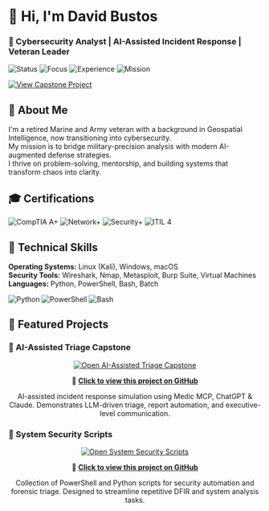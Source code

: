 # 👋 Hi, I'm David Bustos  
### 🧠 Cybersecurity Analyst | AI-Assisted Incident Response | Veteran Leader  

![Status](https://img.shields.io/badge/Status-Actively_Learning-brightgreen?style=for-the-badge)
![Focus](https://img.shields.io/badge/Focus-AI_Security_&_DFIR-blue?style=for-the-badge)
![Experience](https://img.shields.io/badge/Background-Military_&_GeoIntelligence-purple?style=for-the-badge)
![Mission](https://img.shields.io/badge/Mission-Build_Secure_AI_Systems-grey?style=for-the-badge)

[![View Capstone Project](https://img.shields.io/badge/View_AI-Assisted_Triage_Capstone-black?style=for-the-badge&logo=github)](https://github.com/ByteBusterNikon/ai-assisted-triage-capstone)


## 🧭 About Me
I'm a retired Marine and Army veteran with a background in Geospatial Intelligence, now transitioning into cybersecurity.  
My mission is to bridge military-precision analysis with modern AI-augmented defense strategies.  
I thrive on problem-solving, mentorship, and building systems that transform chaos into clarity.

## 🎓 Certifications
![CompTIA A+](https://img.shields.io/badge/CompTIA-A%2B-red?style=for-the-badge)
![Network+](https://img.shields.io/badge/CompTIA-Network%2B-blue?style=for-the-badge)
![Security+](https://img.shields.io/badge/CompTIA-Security%2B-yellow?style=for-the-badge)
![ITIL 4](https://img.shields.io/badge/ITIL-4-purple?style=for-the-badge)


## 🧰 Technical Skills
**Operating Systems:** Linux (Kali), Windows, macOS  
**Security Tools:** Wireshark, Nmap, Metasploit, Burp Suite, Virtual Machines  
**Languages:** Python, PowerShell, Bash, Batch  

![Python](https://img.shields.io/badge/Python-Intermediate-yellow?style=flat-square)
![PowerShell](https://img.shields.io/badge/PowerShell-Intermediate-blue?style=flat-square)
![Bash](https://img.shields.io/badge/Bash-Scripting-lightgrey?style=flat-square)

  
<h2>🚀 Featured Projects</h2>

<!-- Project 1 -->
<h3>🧠 AI-Assisted Triage Capstone</h3>
<p align="center">
  <a href="https://github.com/ByteBusterNikon/ai-assisted-triage-capstone">
    <img src="https://img.shields.io/badge/Open_AI--Assisted_Triage_Capstone-black?style=for-the-badge&logo=github" alt="Open AI-Assisted Triage Capstone">
  </a>
</p>
<p align="center">
  🔗 <a href="https://github.com/ByteBusterNikon/ai-assisted-triage-capstone"><b>Click to view this project on GitHub</b></a>
</p>
<p align="center">
  AI-assisted incident response simulation using Medic MCP, ChatGPT & Claude.  
  Demonstrates LLM-driven triage, report automation, and executive-level communication.
</p>

<!-- Project 2 -->
<h3>🧰 System Security Scripts</h3>
<p align="center">
  <a href="https://github.com/ByteBusterNikon/SystemSecurityScripts">
    <img src="https://img.shields.io/badge/Open_System_Security_Scripts-blue?style=for-the-badge&logo=github" alt="Open System Security Scripts">
  </a>
</p>
<p align="center">
  🔗 <a href="https://github.com/ByteBusterNikon/SystemSecurityScripts"><b>Click to view this project on GitHub</b></a>
</p>
<p align="center">
  Collection of PowerShell and Python scripts for security automation and forensic triage.  
  Designed to streamline repetitive DFIR and system analysis tasks.
</p>





<!---

## 📊 GitHub Stats
![David’s GitHub Stats](https://github-readme-stats.vercel.app/api?username=ByteBusterNikon&show_icons=true&theme=dark)
![Top Languages](https://github-readme-stats.vercel.app/api/top-langs/?username=ByteBusterNikon&layout=compact&theme=dark)

--->
